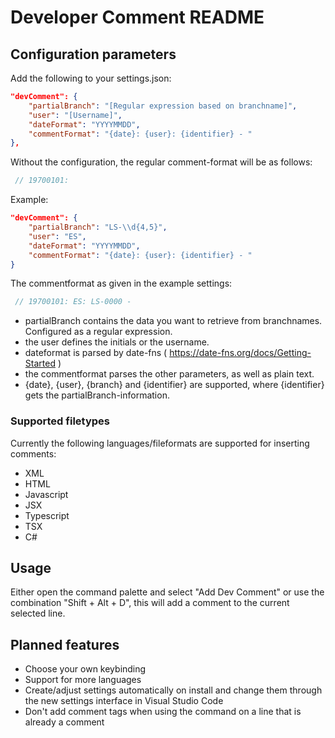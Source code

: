 # Developer Comment README

## Configuration parameters

Add the following to your settings.json:

```json
"devComment": {
    "partialBranch": "[Regular expression based on branchname]",
    "user": "[Username]",
    "dateFormat": "YYYYMMDD",
    "commentFormat": "{date}: {user}: {identifier} - "
},
```

Without the configuration, the regular comment-format will be as follows:

```csharp
 // 19700101:
 ```

Example:

```json
"devComment": {
    "partialBranch": "LS-\\d{4,5}",
    "user": "ES",
    "dateFormat": "YYYYMMDD",
    "commentFormat": "{date}: {user}: {identifier} - "
}
```

The commentformat as given in the example settings:

```csharp
 // 19700101: ES: LS-0000 -
```

- partialBranch contains the data you want to retrieve from branchnames. Configured as a regular expression.
- the user defines the initials or the username.
- dateformat is parsed by date-fns ( <https://date-fns.org/docs/Getting-Started> )
- the commentformat parses the other parameters, as well as plain text.
- {date}, {user}, {branch} and {identifier} are supported, where {identifier} gets the partialBranch-information.

### Supported filetypes

Currently the following languages/fileformats are supported for inserting comments:

- XML
- HTML
- Javascript
- JSX
- Typescript
- TSX
- C#

## Usage

Either open the command palette and select "Add Dev Comment" or use the combination "Shift + Alt + D", this will add a comment to the current selected line.

## Planned features

- Choose your own keybinding
- Support for more languages
- Create/adjust settings automatically on install and change them through the new settings interface in Visual Studio Code
- Don't add comment tags when using the command on a line that is already a comment
